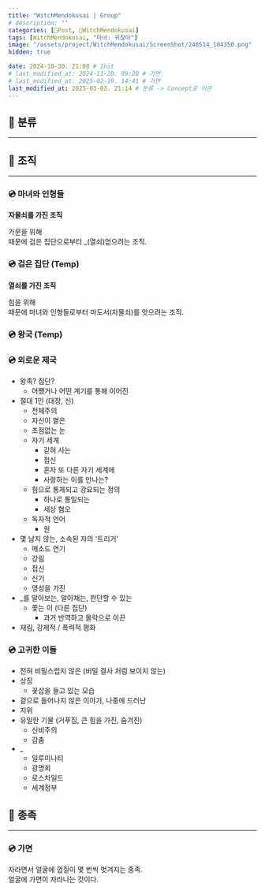 ```yaml
---
title: "WitchMendokusai | Group"
# description: ""
categories: [📀Post, 🥥WitchMendokusai]
tags: [WitchMendokusai, "마녀: 귀찮아"]
image: "/assets/project/WitchMendokusai/ScreenShot/240514_104350.png"
hidden: true

date: 2024-10-30. 21:08 # Init
# last_modified_at: 2024-11-20. 09:20 # 가면
# last_modified_at: 2025-02-19. 14:41 # 가면
last_modified_at: 2025-03-03. 21:14 # 분류 -> Concept로 이관
---
```


## 📀 분류

---

## 📀 조직

---

### 💿 마녀와 인형들

**자물쇠를 가진 조직**  

가문을 위해  
때문에 검은 집단으로부터 _(열쇠)얻으려는 조직.  

### 💿 검은 집단 (Temp)

**열쇠를 가진 조직**  

힘을 위해  
때문에 마녀와 인형들로부터 마도서(자물쇠)를 앗으려는 조직.  

### 💿 왕국 (Temp)

### 💿 외로운 제국

- 왕족? 집단?
  - 어쨌거나 어떤 계기를 통해 이어진
- 절대 1인 (대장, 신)
  - 전체주의
  - 자신이 옅은
  - 초점없는 눈
  - 자기 세계
    - 갇혀 사는
    - 접신
    - 혼자 또 다른 자기 세계에
    - 사랑하는 이를 만나는?
  - 힘으로 통제되고 강요되는 정의
    - 하나로 통일되는
    - 세상 혐오
  - 독자적 언어
    - 원
- 몇 남지 않는, 소속된 자의 '트리거'
  - 메소드 연기
  - 강림
  - 접신
  - 신기
  - 영성을 가진
- _를 알아보는, 알아채는, 판단할 수 있는
  - 쫓는 이 (다른 집단)
    - 과거 반역하고 몰락으로 이끈
- 재림, 강제적 / 폭력적 평화

### 💿 고귀한 이들

- 전혀 비밀스럽지 않은 (비밀 결사 처럼 보이지 않는)
- 상징
  - 꽃삽을 들고 있는 모습
- 겉으로 들어나지 않은 이야기, 나중에 드러난
- 지위
- 유일한 기물 (거푸집, 큰 힘을 가진, 숨겨진)
  - 신비주의
  - 감춤
- _
  - 일루미나티
  - 광명회
  - 로스차일드
  - 세계정부

## 📀 종족

---

### 💿 가면

자라면서 얼굴에 껍질이 몇 번씩 벗겨지는 종족.  
얼굴에 가면이 자라나는 것이다.  
